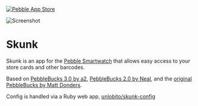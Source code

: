 [![Pebble App Store](http://pblweb.com/badge/553aaf29bf1a5965020000c8/black/small.png)](https://apps.getpebble.com/applications/553aaf29bf1a5965020000c8)

![Screenshot](screenshot.png)

Skunk
===============

Skunk is an app for the [Pebble Smartwatch](https://getpebble.com) that allows easy access to your store cards and other barcodes.

Based on [PebbleBucks 3.0 by a2](https://github.com/a2/PebbleBucks), [PebbleBucks 2.0 by Neal](https://github.com/Neal/PebbleBucks), and the [original PebbleBucks by Matt Donders](https://github.com/mattdonders/PebbleBucks).

Config is handled via a Ruby web app, [unlobito/skunk-config](https://github.com/unlobito/skunk-config)
